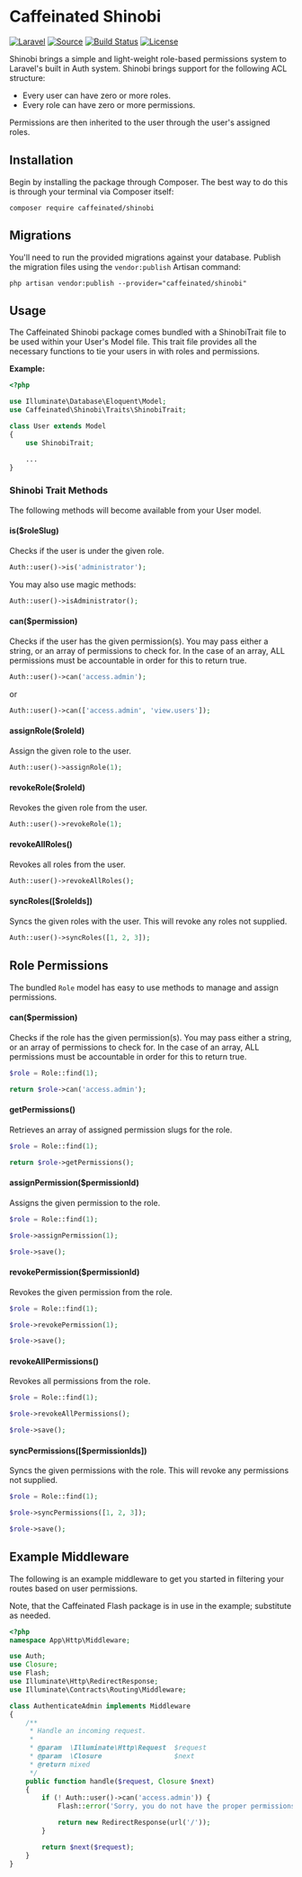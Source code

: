 Caffeinated Shinobi
===================
[![Laravel](https://img.shields.io/badge/Laravel-5.0-orange.svg?style=flat-square)](http://laravel.com)
[![Source](http://img.shields.io/badge/source-caffeinated/shinobi-blue.svg?style=flat-square)](https://github.com/caffeinated/shinobi)
[![Build Status](http://img.shields.io/travis/caffeinated/shinobi/master.svg?style=flat-square)](https://travis-ci.org/caffeinated/shinobi)
[![License](http://img.shields.io/badge/license-MIT-brightgreen.svg?style=flat-square)](https://tldrlegal.com/license/mit-license)

Shinobi brings a simple and light-weight role-based permissions system to Laravel's built in Auth system. Shinobi brings support for the following ACL structure:

- Every user can have zero or more roles.
- Every role can have zero or more permissions.

Permissions are then inherited to the user through the user's assigned roles.

Installation
------------
Begin by installing the package through Composer. The best way to do this is through your terminal via Composer itself:

```
composer require caffeinated/shinobi
```

Migrations
----------
You'll need to run the provided migrations against your database. Publish the migration files using the `vendor:publish` Artisan command:

```
php artisan vendor:publish --provider="caffeinated/shinobi"
```

Usage
-----
The Caffeinated Shinobi package comes bundled with a ShinobiTrait file to be used within your User's Model file. This trait file provides all the necessary functions to tie your users in with roles and permissions.

**Example:**

```php
<?php

use Illuminate\Database\Eloquent\Model;
use Caffeinated\Shinobi\Traits\ShinobiTrait;

class User extends Model
{
	use ShinobiTrait;

	...
}
```

### Shinobi Trait Methods
The following methods will become available from your User model.

#### is($roleSlug)
Checks if the user is under the given role.

```php
Auth::user()->is('administrator');
```

You may also use magic methods:

```php
Auth::user()->isAdministrator();
```

#### can($permission)
Checks if the user has the given permission(s). You may pass either a string, or an array of permissions to check for. In the case of an array, ALL permissions must be accountable in order for this to return true.

```php
Auth::user()->can('access.admin');
```

or

```php
Auth::user()->can(['access.admin', 'view.users']);
```

#### assignRole($roleId)
Assign the given role to the user.

```php
Auth::user()->assignRole(1);
```

#### revokeRole($roleId)
Revokes the given role from the user.

```php
Auth::user()->revokeRole(1);
```

#### revokeAllRoles()
Revokes all roles from the user.

```php
Auth::user()->revokeAllRoles();
```

#### syncRoles([$roleIds])
Syncs the given roles with the user. This will revoke any roles not supplied.

```php
Auth::user()->syncRoles([1, 2, 3]);
```

Role Permissions
----------------
The bundled `Role` model has easy to use methods to manage and assign permissions.

#### can($permission)
Checks if the role has the given permission(s). You may pass either a string, or an array of permissions to check for. In the case of an array, ALL permissions must be accountable in order for this to return true.

```php
$role = Role::find(1);

return $role->can('access.admin');
```

#### getPermissions()
Retrieves an array of assigned permission slugs for the role.

```php
$role = Role::find(1);

return $role->getPermissions();
```

#### assignPermission($permissionId)
Assigns the given permission to the role.

```php
$role = Role::find(1);

$role->assignPermission(1);

$role->save();
```

#### revokePermission($permissionId)
Revokes the given permission from the role.

```php
$role = Role::find(1);

$role->revokePermission(1);

$role->save();
```

#### revokeAllPermissions()
Revokes all permissions from the role.

```php
$role = Role::find(1);

$role->revokeAllPermissions();

$role->save();
```

#### syncPermissions([$permissionIds])
Syncs the given permissions with the role. This will revoke any permissions not supplied.

```php
$role = Role::find(1);

$role->syncPermissions([1, 2, 3]);

$role->save();
```

Example Middleware
------------------
The following is an example middleware to get you started in filtering your routes based on user permissions.

Note, that the Caffeinated Flash package is in use in the example; substitute as needed.

```php
<?php
namespace App\Http\Middleware;

use Auth;
use Closure;
use Flash;
use Illuminate\Http\RedirectResponse;
use Illuminate\Contracts\Routing\Middleware;

class AuthenticateAdmin implements Middleware
{
	/**
	 * Handle an incoming request.
	 *
	 * @param  \Illuminate\Http\Request  $request
	 * @param  \Closure                  $next
	 * @return mixed
	 */
	public function handle($request, Closure $next)
	{
		if (! Auth::user()->can('access.admin')) {
			Flash::error('Sorry, you do not have the proper permissions.');

			return new RedirectResponse(url('/'));
		}

		return $next($request);
	}
}
```